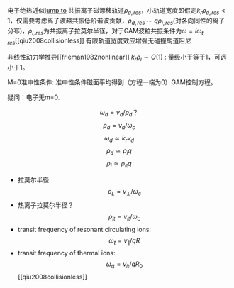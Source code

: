 电子绝热近似[jump to](zotero://open-pdf/library/items/WSUPE4J2?page=58&annotation=U6MQ7FKF)
共振离子磁漂移轨道$\rho_{d,res}$，小轨道宽度即假定$k_r\rho_{d,res}<1$，仅需要考虑离子渡越共振低阶谐波贡献，$\rho_{d,res}\sim q\rho_{i,res}$(对各向同性的离子分布)，$\rho_{i,res}$为共振离子拉莫尔半径，对于GAM波粒共振条件为$\omega=l\omega_{t,res}$[[qiu2008collisionless]]
有限轨道宽度效应增强无碰撞朗道阻尼


非线性动力学推导[[frieman1982nonlinear]]
$k_r\rho_i\sim O(1)$ : 量级小于等于1，可远小于1。

M=0准中性条件: 准中性条件磁面平均得到（方程一端为0）GAM控制方程。


疑问：电子无m=0.  



$$\omega_d = v_d/\rho_d？$$
$$\rho_d = v_d/\omega_c$$
$$\omega_d\simeq k_rv_d$$
$$\rho_d\simeq \rho_i q$$
$$\rho_i\simeq \rho_{it}q$$
- 拉莫尔半径 
$$\rho_L = v_\perp/\omega_c$$
- 热离子拉莫尔半径？
$$\rho_{it}=v_{it}/\omega_c$$
- transit frequency of resonant circulating ions:
$$\omega_t = v_\parallel/qR$$
- transit frequency of thermal ions:
$$\omega_{tt} = v_{it}/qR_0$$
[[qiu2008collisionless]]